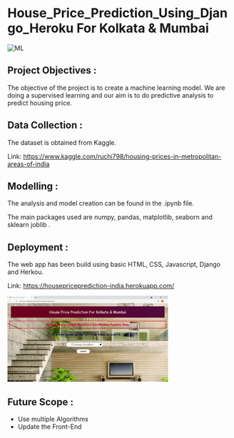 # House_Price_Prediction_Using_Django_Heroku For Kolkata & Mumbai

![ML](https://img.shields.io/badge/ML-Regression-blue.svg) 

## Project Objectives :
The objective of the project is to create a machine learning model. We are doing a supervised learning and our aim is to do predictive analysis to predict housing price.

## Data Collection :
The dataset is obtained from Kaggle. 

Link: https://www.kaggle.com/ruchi798/housing-prices-in-metropolitan-areas-of-india

## Modelling :
The analysis and model creation can be found in the .ipynb file. 

The main packages used are numpy, pandas, matplotlib, seaborn and sklearn joblib .  

## Deployment :
The web app has been build using basic HTML, CSS, Javascript, Django and Herkou.

Link: https://housepriceprediction-india.herokuapp.com/



![ML](Screenshot/hpp.gif)
## Future Scope :
* Use multiple Algorithms
* Update the Front-End 
